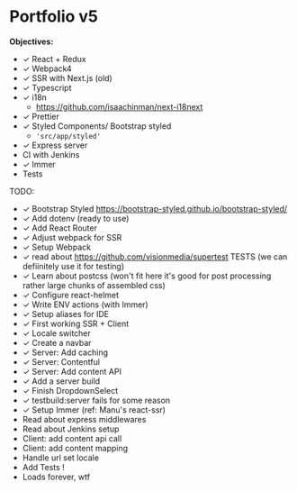 # Portfolio v5

**Objectives:**
- ✓ React + Redux
- ✓ Webpack4
- ✓ SSR with Next.js (old)
- ✓ Typescript
- ✓ i18n
    - https://github.com/isaachinman/next-i18next
- ✓ Prettier
- ✓ Styled Components/ Bootstrap styled
    - ```'src/app/styled'```
- ✓ Express server
- CI with Jenkins
- ✓ Immer
- Tests

TODO:
- ✓ Bootstrap Styled https://bootstrap-styled.github.io/bootstrap-styled/
- ✓ Add dotenv (ready to use)
- ✓ Add React Router
- ✓ Adjust webpack for SSR
- ✓ Setup Webpack
- ✓ read about https://github.com/visionmedia/supertest TESTS (we can defiinitely use it for testing)
- ✓ Learn about postcss (won't fit here it's good for post processing rather large chunks of assembled css)
- ✓ Configure react-helmet
- ✓ Write ENV actions (with Immer)
- ✓ Setup aliases for IDE
- ✓ First working SSR + Client
- ✓ Locale switcher
- ✓ Create a navbar
- ✓ Server: Add caching
- ✓ Server: Contentful
- ✓ Server: Add content API
- ✓ Add a server build
- ✓ Finish DropdownSelect
- ✓ testbuild:server fails for some reason
- ✓ Setup Immer (ref: Manu's react-ssr)
- Read about express middlewares
- Read about Jenkins setup
- Client: add content api call
- Client: add content mapping
- Handle url set locale
- Add Tests !
- Loads forever, wtf

